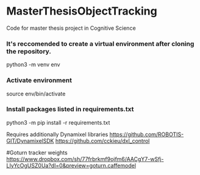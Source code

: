 # MasterThesisObjectTracking

Code for master thesis project in Cognitive Science

### It's reccomended to create a virtual environment after cloning the repository.
python3 -m venv env

### Activate environment
source env/bin/activate

### Install packages listed in requirements.txt

python3 -m pip install -r requirements.txt

Requires additionally 
Dynamixel libraries
https://github.com/ROBOTIS-GIT/DynamixelSDK
https://github.com/cckieu/dxl_control

#Goturn tracker weights
https://www.dropbox.com/sh/77frbrkmf9ojfm6/AACgY7-wSfj-LIyYcOgUSZ0Ua?dl=0&preview=goturn.caffemodel

